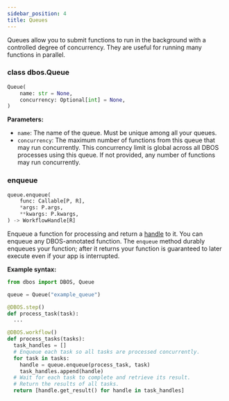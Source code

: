```yaml
---
sidebar_position: 4
title: Queues
---
```


Queues allow you to submit functions to run in the background with a controlled degree of concurrency.
They are useful for running many functions in parallel.

### class dbos.Queue

```python
Queue(
    name: str = None,
    concurrency: Optional[int] = None,
)
```

**Parameters:**
- `name`: The name of the queue. Must be unique among all your queues.
- `concurrency`: The maximum number of functions from this queue that may run concurrently.
This concurrency limit is global across all DBOS processes using this queue.
If not provided, any number of functions may run concurrently.


### enqueue

```python
queue.enqueue(
    func: Callable[P, R],
    *args: P.args,
    **kwargs: P.kwargs,
) -> WorkflowHandle[R]
```

Enqueue a function for processing and return a [handle](./workflow_handles.md) to it.
You can enqueue any DBOS-annotated function.
The `enqueue` method durably enqueues your function; after it returns your function is guaranteed to later execute even if your app is interrupted.

**Example syntax:**

```python
from dbos import DBOS, Queue

queue = Queue("example_queue")

@DBOS.step()
def process_task(task):
  ...

@DBOS.workflow()
def process_tasks(tasks):
  task_handles = []
  # Enqueue each task so all tasks are processed concurrently.
  for task in tasks:
    handle = queue.enqueue(process_task, task)
    task_handles.append(handle)
  # Wait for each task to complete and retrieve its result.
  # Return the results of all tasks.
  return [handle.get_result() for handle in task_handles]
```